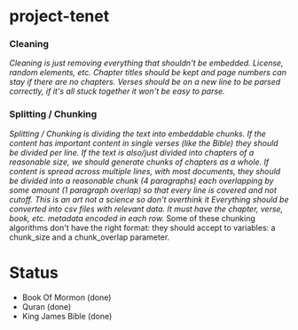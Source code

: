 # project-tenet

### Cleaning

_Cleaning is just removing everything that shouldn't be embedded. License, random elements, etc. Chapter titles should be kept and page numbers can stay if there are no chapters. Verses should be on a new line to be parsed correctly, if it's all stuck together it won't be easy to parse._

### Splitting / Chunking

_Splitting / Chunking is dividing the text into embeddable chunks. If the content has important content in single verses (like the Bible) they should be divided per line. If the text is also/just divided into chapters of a reasonable size, we should generate chunks of chapters as a whole. If content is spread across multiple lines, with most documents, they should be divided into a reasonable chunk (4 paragraphs) each overlapping by some amount (1 paragraph overlap) so that every line is covered and not cutoff. This is an art not a science so don't overthink it_
_Everything should be converted into csv files with relevant data. It must have the chapter, verse, book, etc. metadata encoded in each row._
Some of these chunking algorithms don't have the right format: they should accept to variables: a chunk_size and a chunk_overlap parameter.

# Status

- Book Of Mormon (done)
- Quran (done)
- King James Bible (done)
